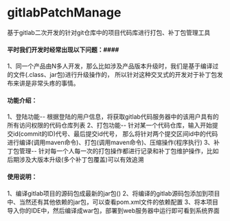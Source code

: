 # gitlabPatchManage
基于gitlab二次开发的针对git仓库中的项目代码库进行打包、补丁包管理工具

#### 平时我们开发时经常出现以下问题：#### 
1、同一个产品由N多人开发，那么比如涉及产品版本升级时，我们是基于编译过的文件(.class、jar包)进行升级操作的，
   所以针对这种交叉式的开发对于补丁包发布来讲是非常头疼的事情。

####  功能介绍： #### 
1、登陆功能-- 根据登陆的用户信息，将获取gitlab代码服务器中的该用户具有的所有访问权限的代码仓库列表
2、打包功能-- 针对某一个代码仓库，输入开始提交id(commit的ID)代号、最后提交id代号，
    那么将针对两个提交区间id中的代码进行编译(调用maven命令)、打包(调用maven命令)、压缩操作(程序执行)
3、补丁包管理-- 针对每一个人每一次的打包操作都进行记录和补丁包维护操作，比如后期涉及大版本升级(多个补丁包覆盖)可以有效追溯


#### 使用说明： #### 
1、编译gitlab项目的源码包成最新的jar包()
2、将编译的gitlab源码包添加到项目中、当然还有其他依赖的jar包，可以查看pom.xml文件的依赖配置
3、将本项目导入你的IDE中，然后编译成war包，部署到web服务器中运行即可看到系统界面


